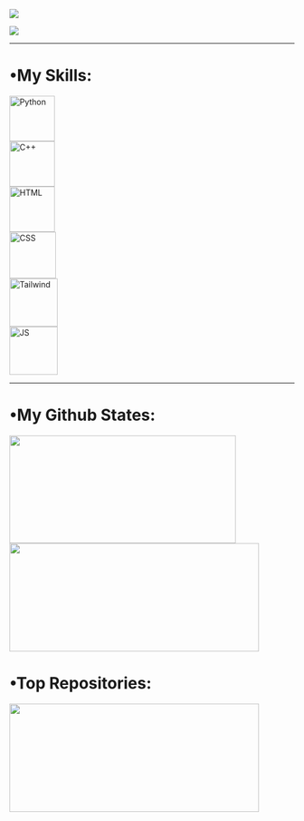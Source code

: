

<img src= "https://github.com/Kiavash-T/Kiavash-T/assets/143013990/e7a8906b-1f9e-40d0-ad9c-aba59274dd64" style= text-align:center; ></img>

<img src= "https://github.com/Kiavash-T/Kiavash-T/assets/143013990/579a3741-f1a8-4fce-8aaf-339ad3a7a604" align=center></img>
<hr>
<h1 style= font-weight:200 ><strong>•My Skills:</strong></h1>
<img src= "https://github.com/Kiavash-T/Kiavash-T/assets/143013990/e920e129-47e9-4096-b936-77fc93e42a67" title="Python" style="width:80px; height:80px; display:flex; justify-content:center" ></img>
<img src= "https://github.com/Kiavash-T/Kiavash-T/assets/143013990/f010b56e-0d21-4e5b-8f57-76cd940539d6" title="C++" style=" width:80px; height:80px; display:flex; justify-content:center" ></img>
<img src= "https://github.com/Kiavash-T/Kiavash-T/assets/143013990/8ead726f-e835-49d2-8546-c8eed1a48ebb" title="HTML" style=" width:80px; height:80px; display:flex; justify-content:center" ></img>
<img src= "https://github.com/Kiavash-T/Kiavash-T/assets/143013990/94b32ed1-a5a1-4f89-84ea-d82ed21330c9" title="CSS" style=" width:82px; height:82px; display:flex; justify-content:center" ></img>
<img src= "https://github.com/Kiavash-T/Kiavash-T/assets/143013990/d8d9701a-64ee-4957-b9df-a819e81e6474" title="Tailwind" style=" width:85px; height:85px; display:flex; justify-content:center;   " ></img>
<img src= "https://github.com/Kiavash-T/Kiavash-T/assets/143013990/bfa1ae16-ff58-48ab-b7f2-f2364eec1bc7" title="JS" style=" width:85px; height:85px; display:flex; justify-content:center" ></img>

<hr>

<h1 style= font-weight:200 ><strong>•My Github States:</strong></h1>

<img src= "https://github-readme-stats.vercel.app/api?username=Kiavash-T&show_icons=true&theme=radical" style=" width:400px; height:190px;" ></img><img src= "https://github-readme-stats.vercel.app/api/top-langs/?username=Kiavash-T&layout=compact&theme=radical" style=" width:441px; height:191px;" ></img>


<h1 style= font-weight:200 ><strong>•Top Repositories:</strong></h1>
<a href="https://github.com/Kiavash-T/Typing-Speedometer"><img src= "https://github-readme-stats.vercel.app/api/pin/?username=Kiavash-T&repo=Typing-Speedometer" style=" width:441px; height:191px;" ></img>



